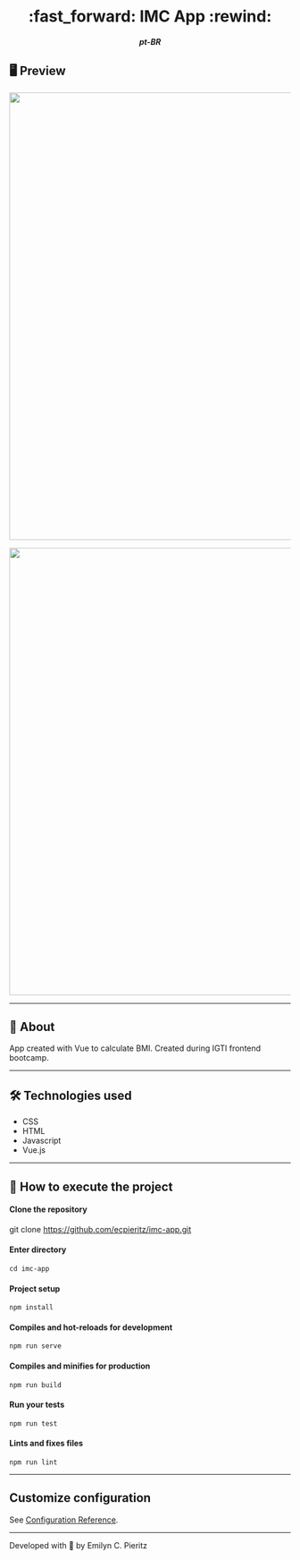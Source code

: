 <h1 align = "center"> :fast_forward: IMC App :rewind: </h1>
<h5 align = "center">pt-BR</h6>

## 🖥 Preview
<p align = "center">
   <img src = "https://github.com/ecpieritz/s" width = "800">
</p>
<p align = "center">
   <img src = "https://github.com/ecpieritz/s" width = "800">
</p>

---

## 📖 About
<p>App created with Vue to calculate BMI. Created during IGTI frontend bootcamp.</p>

---

## 🛠 Technologies used
- CSS
- HTML
- Javascript
- Vue.js

---


## 🚀 How to execute the project
#### Clone the repository
git clone https://github.com/ecpieritz/imc-app.git

#### Enter directory
`cd imc-app`

#### Project setup
`npm install`

#### Compiles and hot-reloads for development
`npm run serve`

#### Compiles and minifies for production
`npm run build`

#### Run your tests
`npm run test`

#### Lints and fixes files
`npm run lint`

---
## Customize configuration
See [Configuration Reference](https://cli.vuejs.org/config/).

---
Developed with 💙 by Emilyn C. Pieritz
